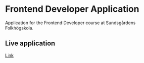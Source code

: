# Frontend Developer Application

Application for the Frontend Developer course at Sundsgårdens Folkhögskola.

## Live application

[Link](https://kazmonroy.github.io/frontend-developer-application/)
